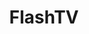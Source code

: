 ---
title: FlashTV
crosslinks:
- youtubefactsbot
- arrow
- livven
- anti_gif_bot
- ReverseFlashTV
- MassdropBot
- u_imguralbumbot
- caitlinsfaces
- LegendsOfTomorrow
- tmsbmeta
- FlarrowPorn
- PrequelMemes
- youtubot
- theflash
- KarmaCourt
- xkcd
- OneTrueDiggle
- shield
- nohomo_bot
- speedweed
---